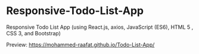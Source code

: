 # Responsive-Todo-List-App

Responsive Todo List App (using React.js, axios, JavaScript (ES6), HTML 5 , CSS 3, and Bootstrap)

Preview: https://mohammed-raafat.github.io/Todo-List-App/
